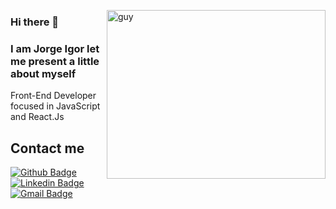  <img align="right" height="270px" alt="guy" width="350" src="https://i.pinimg.com/originals/e4/26/70/e426702edf874b181aced1e2fa5c6cde.gif" /> </a>
 
### Hi there 👋
### I am Jorge Igor let me present a little about myself
Front-End Developer focused in JavaScript and React.Js 
<br />

## Contact me 

[![Github Badge](https://img.shields.io/badge/-Github-000?style=flat-square&logo=Github&logoColor=white&link=https://github.com/Jorgeigor)](https://github.com/Jorgeigor)
[![Linkedin Badge](https://img.shields.io/badge/-LinkedIn-blue?style=flat-square&logo=Linkedin&logoColor=white&link=https://www.linkedin.com/in/jorge-igor-gomes/)](https://www.linkedin.com/in/jorge-igor-gomes/)
[![Gmail Badge](https://img.shields.io/badge/-Gmail-c14438?style=flat-square&logo=Gmail&logoColor=white&link=mailto:Jorgeigor2882@gmail.com)](mailto:Jorgeigor2882@gmail.com)

